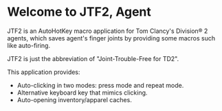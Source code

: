 # Welcome to JTF2, Agent

JTF2 is an AutoHotKey macro application for Tom Clancy's Division® 2 agents,
which saves agent's finger joints by providing some macros such like auto-firing.

JTF2 is just the abbreviation of "Joint-Trouble-Free for TD2".

This application provides:
- Auto-clicking in two modes: press mode and repeat mode.
- Alternative keyboard key that mimics clicking.
- Auto-opening inventory/apparel caches.
